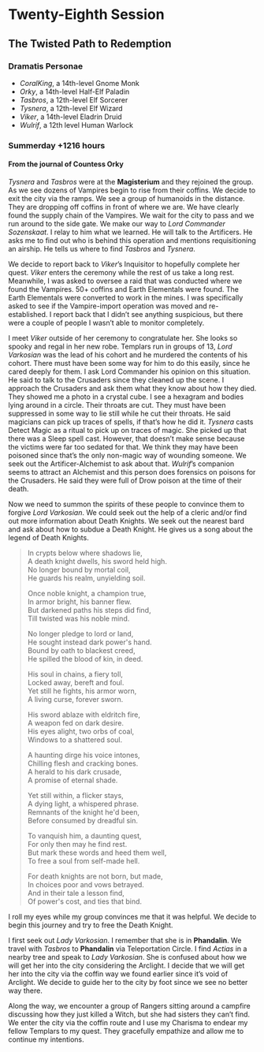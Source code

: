 # Twenty-Eighth Session

## The Twisted Path to Redemption

### Dramatis Personae

- *CoralKing*, a 14th-level Gnome Monk
- *Orky*, a 14th-level Half-Elf Paladin
- *Tasbros*, a 12th-level Elf Sorcerer
- *Tysnera*, a 12th-level Elf Wizard
- *Viker*, a 14th-level Eladrin Druid
- *Wulrif*, a 12th level Human Warlock

### Summerday +1216 hours

#### From the journal of Countess Orky

*Tysnera* and *Tasbros* were at the **Magisterium** and they rejoined the group. As we see dozens of Vampires begin to rise from their coffins. We decide to exit the city via the ramps. We see a group of humanoids in the distance. They are dropping off coffins in front of where we are. We have clearly found the supply chain of the Vampires. We wait for the city to pass and we run around to the side gate. We make our way to *Lord Commander Sozenskaat*. I relay to him what we learned. He will talk to the Artificers. He asks me to find out who is behind this operation and mentions requisitioning an airship. He tells us where to find *Tasbros* and *Tysnera*.

We decide to report back to *Viker*’s Inquisitor to hopefully complete her quest. *Viker* enters the ceremony while the rest of us take a long rest. Meanwhile, I was asked to oversee a raid that was conducted where we found the Vampires. 50+ coffins and Earth Elementals were found. The Earth Elementals were converted to work in the mines. I was specifically asked to see if the Vampire-import operation was moved and re-established. I report back that I didn’t see anything suspicious, but there were a couple of people I wasn’t able to monitor completely.

I meet *Viker* outside of her ceremony to congratulate her. She looks so spooky and regal in her new robe. Templars run in groups of 13, *Lord Varkosian* was the lead of his cohort and he murdered the contents of his cohort. There must have been some way for him to do this easily, since he cared deeply for them. I ask Lord Commander his opinion on this situation. He said to talk to the Crusaders since they cleaned up the scene. I approach the Crusaders and ask them what they know about how they died. They showed me a photo in a crystal cube. I see a hexagram and bodies lying around in a circle. Their throats are cut. They must have been suppressed in some way to lie still while he cut their throats. He said magicians can pick up traces of spells, if that’s how he did it. *Tysnera* casts Detect Magic as a ritual to pick up on traces of magic. She picked up that there was a Sleep spell cast. However, that doesn’t make sense because the victims were far too sedated for that. We think they may have been poisoned since that’s the only non-magic way of wounding someone. We seek out the Artificer-Alchemist to ask about that. *Wulrif*’s companion seems to attract an Alchemist and this person does forensics on poisons for the Crusaders. He said they were full of Drow poison at the time of their death.

Now we need to summon the spirits of these people to convince them to forgive *Lord Varkosian*. We could seek out the help of a cleric and/or find out more information about Death Knights. We seek out the nearest bard and ask about how to subdue a Death Knight. He gives us a song about the legend of Death Knights.

> In crypts below where shadows lie,  
A death knight dwells, his sword held high.  
No longer bound by mortal coil,  
He guards his realm, unyielding soil.
>
> Once noble knight, a champion true,  
In armor bright, his banner flew.  
But darkened paths his steps did find,  
Till twisted was his noble mind.
>
> No longer pledge to lord or land,  
He sought instead dark power's hand.  
Bound by oath to blackest creed,  
He spilled the blood of kin, in deed.
>
> His soul in chains, a fiery toll,  
Locked away, bereft and foul.  
Yet still he fights, his armor worn,  
A living curse, forever sworn.
>
> His sword ablaze with eldritch fire,  
A weapon fed on dark desire.  
His eyes alight, two orbs of coal,  
Windows to a shattered soul.
>
> A haunting dirge his voice intones,  
Chilling flesh and cracking bones.  
A herald to his dark crusade,  
A promise of eternal shade.
>
> Yet still within, a flicker stays,  
A dying light, a whispered phrase.  
Remnants of the knight he'd been,  
Before consumed by dreadful sin.
>
> To vanquish him, a daunting quest,  
For only then may he find rest.  
But mark these words and heed them well,  
To free a soul from self-made hell.
>
> For death knights are not born, but made,  
In choices poor and vows betrayed.  
And in their tale a lesson find,  
Of power's cost, and ties that bind.

I roll my eyes while my group convinces me that it was helpful. We decide to begin this journey and try to free the Death Knight.

I first seek out *Lady Varkosian*. I remember that she is in **Phandalin**. We travel with *Tasbros* to **Phandalin** via Teleportation Circle. I find *Actias* in a nearby tree and speak to *Lady Varkosian*. She is confused about how we will get her into the city considering the Arclight. I decide that we will get her into the city via the coffin way we found earlier since it’s void of Arclight. We decide to guide her to the city by foot since we see no better way there.

Along the way, we encounter a group of Rangers sitting around a campfire discussing how they just killed a Witch, but she had sisters they can’t find. We enter the city via the coffin route and I use my Charisma to endear my fellow Templars to my quest. They gracefully empathize and allow me to continue my intentions.
